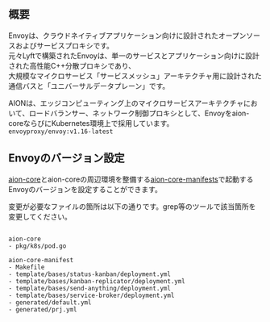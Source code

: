 ## 概要
Envoyは、クラウドネイティブアプリケーション向けに設計されたオープンソースおよびサービスプロキシです。  
元々Lyftで構築されたEnvoyは、単一のサービスとアプリケーション向けに設計された高性能C++分散プロキシであり、  
大規模なマイクロサービス「サービスメッシュ」アーキテクチャ用に設計された通信バスと「ユニバーサルデータプレーン」です。  

AIONは、エッジコンピューティング上のマイクロサービスアーキテクチャにおいて、ロードバランサー、ネットワーク制御プロキシとして、Envoyをaion-coreならびにKubernetes環境上で採用しています。  
`envoyproxy/envoy:v1.16-latest`

## Envoyのバージョン設定
[aion-core](https://github.com/latonaio/aion-core)とaion-coreの周辺環境を整備する[aion-core-manifests](aion-core-manifests)で起動するEnvoyのバージョンを設定することができます。

変更が必要なファイルの箇所は以下の通りです。grep等のツールで該当箇所を変更してください。



```

aion-core
- pkg/k8s/pod.go

aion-core-manifest
- Makefile
- template/bases/status-kanban/deployment.yml
- template/bases/kanban-replicator/deployment.yml
- template/bases/send-anything/deployment.yml
- template/bases/service-broker/deployment.yml
- generated/default.yml
- generated/prj.yml
```

